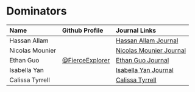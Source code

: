 # Dominators 

 Name | Github Profile | Journal Links
| :---- | :---- | :---- |
| Hassan Allam | []() | [ Hassan Allam Journal]() 
| Nicolas Mounier | []() | [ Nicolas Mounier Journal]() 
| Ethan Guo | [@FierceExplorer](https://github.com/FierceExplorer) | [Ethan Guo Journal](https://docs.google.com/document/d/11cBSfBfDJXizFQeEGC3qvqjwIzic5QQyVkWxspujZPM/edit?usp=sharing)
| Isabella Yan | []() | [ Isabella Yan Journal]()
| Calissa Tyrrell | []() | [Calissa Tyrrell]()

